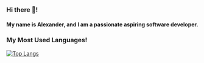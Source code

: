 ### Hi there 👋!

#### My name is Alexander, and I am a passionate aspiring software developer.

### My Most Used Languages!
[![Top Langs](https://github-readme-stats.vercel.app/api/top-langs/?username=CoricovMA)](https://github.com/CoricovMA/github-readme-stats)

<!--
**CoricovMA/CoricovMA** is a ✨ _special_ ✨ repository because its `README.md` (this file) appears on your GitHub profile.
Here are some ideas to get you started:

- 🔭 I’m currently working on ...
- 🌱 I’m currently learning ...
- 👯 I’m looking to collaborate on ...
- 🤔 I’m looking for help with ...
- 💬 Ask me about ...
- 📫 How to reach me: ...
- 😄 Pronouns: ...
- ⚡ Fun fact: ...
-->
